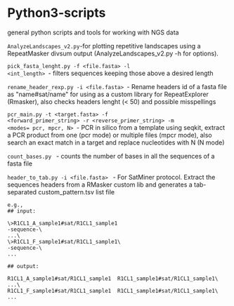 # Python3-scripts
general python scripts and tools for working with NGS data

<code>AnalyzeLandscapes_v2.py</code>-for plotting repetitive landscapes using a RepeatMasker divsum output (AnalyzeLandscapes_v2.py -h for options).

<code>pick_fasta_lenght.py -f <file.fasta> -l <int_length> </code>- filters sequences keeping those above a desired length
  
<code>rename_header_rexp.py -i <file.fasta> </code>- Rename headers id of a fasta file as "name#sat/name" for using as a custom library for RepeatExplorer (Rmasker), also checks headers lenght (< 50) and possible misspellings

<code>pcr_main.py -t <target.fasta> -f <forward_primer_string> -r <reverse_primer_string> -m <modes= pcr, mpcr, N> </code>- PCR in silico from a template using seqkit, extract a PCR product from one (pcr mode) or multiple files (mpcr mode), also search an exact match in a target and replace nucleotides with N (N mode)

<code>count_bases.py </code> - counts the number of bases in all the sequences of a fasta file

<code>header_to_tab.py -i <file.fasta> </code> - For SatMiner protocol. Extract the sequences headers from a RMasker custom lib and generates a tab-separated custom_pattern.tsv list file
    
    e.g.,
    ## input:

    \>R1CL1_A_sample1#sat/R1CL1_sample1  
    -sequence-\
    ...\
    \>R1CL1_F_sample1#sat/R1CL1_sample1\
    -sequence-\
    ...  

    ## output:
    
    R1CL1_A_sample1#sat/R1CL1_sample1  R1CL1_sample1#sat/R1CL1_sample1\
    ...\
    R1CL1_F_sample1#sat/R1CL1_sample1  R1CL1_sample1#sat/R1CL1_sample1\
    ...




